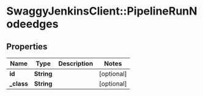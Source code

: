 # SwaggyJenkinsClient::PipelineRunNodeedges

## Properties
Name | Type | Description | Notes
------------ | ------------- | ------------- | -------------
**id** | **String** |  | [optional] 
**_class** | **String** |  | [optional] 


